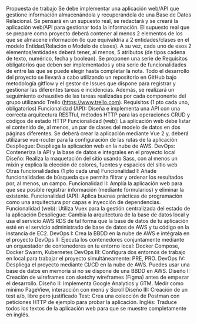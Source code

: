 Propuesta de trabajo 
Se debe implementar una aplicación web/API que gestione información almacenándola y recuperándola de una Base de Datos Relacional. Se pensará en un supuesto real, se redactará y se creará la aplicación web/API para gestionar toda la información.
El supuesto real que se prepare como proyecto deberá contener al menos 2 elementos de los que se almacene información (lo que equivaldría a 2 entidades/clases en el modelo Entidad/Relación o Modelo de clases). A su vez, cada uno de esos 2 elementos/entidades deberá tener, al menos, 5 atributos (de tipos cadena de texto, numérico, fecha y boolean).
Se proponen una serie de Requisitos obligatorios que deben ser implementados y otra serie de funcionalidades de entre las que se puede elegir hasta completar la nota.
Todo el desarrollo del proyecto se llevará a cabo utilizando un repositorio en GitHub bajo metodología gitflow y el gestor de Issues que dispone para registrar y gestionar las diferentes tareas e incidencias.
Además, se realizará un seguimiento exhaustivo de las tareas realizadas por cada componente del grupo utilizando Trello (https://www.trello.com).
Requisitos (1 pto cada uno, obligatorios)
Funcionalidad (API): Diseña e implementa una API con una correcta arquitectura RESTful, métodos HTTP para las operaciones CRUD y códigos de estado HTTP
Funcionalidad (web): La aplicación web debe listar el contenido de, al menos, un par de clases del modelo de datos en dos páginas diferentes. Se deberá crear la aplicación mediante Vue 2 y, deberá utilizarse vue-router para la configuración de las rutas de la aplicación
Despliegue: Despliega la aplicación web en la nube de AWS.
DevOps: Conteneriza la API y la base de datos e integrales en el proyecto local
Diseño: Realiza la maquetación del sitio usando Sass, con al menos un mixin y explica la elección de colores, fuentes y espacios del sitio web
Otras funcionalidades (1 pto cada una)
Funcionalidad I: Añade funcionalidades de búsqueda que permita filtrar y ordenar los resultados por, al menos, un campo.
Funcionalidad II: Amplía la aplicación web para que sea posible registrar información (mediante formularios) y eliminar la existente.
Funcionalidad (API): Aplica buenas prácticas de programación como una arquitectura por capas e inyección de dependencias.
Funcionalidad (web): Utiliza Vuex para la gestión centralizada del estado de la aplicación
Despliegue: Cambia la arquitectura de la base de datos local y usa el servicio AWS RDS de tal forma que la base de datos de tu aplicación esté en el servicio administrado de base de datos de AWS y tu código en la instancia de EC2.
DevOps I: Crea la BBDD en la nube de AWS e intégrala en el proyecto
DevOps II: Ejecuta los contenedores conjuntamente mediante un orquestador de contenedores en tu entorno local: Docker Compose, Docker Swarm, Kubernetes
DevOps III: Configura dos entornos de trabajo en local para trabajar el proyecto simultáneamente: PRE, PRO.
DevOps IV: Despliega el proyecto mediante CI/CD en la nube de AWS. Puedes usar una base de datos en memoria si no se dispone de una BBDD en AWS.
Diseño I: Creación de wireframes con sketchy wireframes (Figma) antes de empezar el desarrollo.
Diseño II: Implementa Google Analytics y GTM. Medir como mínimo PageView, interacción con menú y Scroll
Diseño III: Creación de un test a/b, libre pero justificado
Test: Crea una colección de Postman con peticiones HTTP de ejemplo para probar la aplicación.
Inglés: Traduce todos los textos de la aplicación web para que se muestre completamente en inglés.